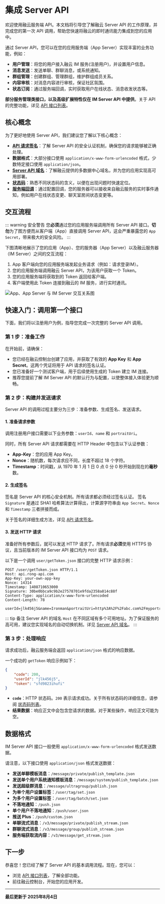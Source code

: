 # 集成 Server API

欢迎使用融云服务端 API。本文档将引导您了解融云 Server API 的工作原理，并完成您的第一次 API 调用，帮助您快速将融云的即时通讯能力集成到您的应用中。

通过 Server API，您可以在您的应用服务端（App Server）实现丰富的业务功能，例如：

* **用户管理**：将您的用户接入融云 IM 服务(注册用户)，并设置用户信息。
* **消息发送**：发送单聊、群聊消息，或系统通知。
* **群组管理**：创建群组、管理群组，维护群组成员关系。
* **内容审核**：对消息内容进行审核，保证社区氛围。
* **状态订阅**：通过服务端回调，实时获取用户在线状态、消息收发状态等。

**部分服务管理类接口，以及高级扩展特性仅在 IM Server API 中提供**。关于 API 的完整功能，详见 [API 接口列表](/api/im/api-list)。

## 核心概念

为了更好地使用 Server API，我们建议您了解以下核心概念：

* **[API 请求签名](/api/im/signature)**：了解 Server API 的安全认证机制，确保您的请求能够被正确处理。
* **数据格式**：大部分接口使用 `application/x-www-form-urlencoded` 格式，少数特定接口使用 `application/json`。
* **[Server API 域名](/api/im/domains)**：了解融云提供的多数据中心域名，并为您的应用实现高可用部署。
* **[状态码](/api/im/status-codes)**：熟悉不同状态码的含义，以便在出现问题时快速定位。
* **[服务端回调](/api/im/callback)**：通过配置回调，您的服务器可以接收来自融云服务的实时事件通知，例如用户在线状态变更、聊天室房间状态变更等。

## 交互流程

::: warning 安全警告
您**必须**通过您的应用服务端调用所有 Server API 接口。**切勿**为了图方便而从客户端（App）直接调用 Server API，这会严重暴露您的 `App Secret`，带来极大的安全风险。
:::

下图清晰地展示了您的应用（App）、您的服务器（App Server）以及融云服务器（IM Server）之间的交互流程：

1. App 客户端向您的应用服务端发起业务请求（例如：请求登录IM）。
2. 您的应用服务端调用融云 Server API，为该用户获取一个 Token。
3. 您的应用服务端将获取到的 Token 返回给客户端。
4. 客户端使用此 Token 连接到融云的 IM 服务，进行实时通讯。

![App、App Server 与 IM Server 交互关系图](/images/interaction-flow.svg)

## 快速入门：调用第一个接口

下面，我们将以注册用户为例，指导您完成一次完整的 Server API 调用。

### 第 1 步：准备工作

在开始前，请确保：

* 您已经在融云控制台创建了应用，并获取了有效的 **App Key** 和 **App Secret**。这两个凭证将用于 API 请求的签名认证。
* 您已准备好一个测试客户端，用于后续使用生成的 Token 建立 IM 连接。
* 推荐您提前了解 IM Server API 的默认行为与配置，以使整体接入体验更为顺畅。

### 第 2 步：构建并发送请求

Server API 的调用过程主要分为三步：准备参数、生成签名、发送请求。

#### 1. 准备请求参数

调用注册用户接口需要以下业务参数：`userId`、`name` 和 `portraitUri`。

同时，所有 Server API 请求都需要在 HTTP Header 中包含以下认证参数：

* **App-Key**：您的应用 App Key。
* **Nonce**：随机数，每次请求应不同，长度不超过 18 个字符。
* **Timestamp**：时间戳，从 1970 年 1 月 1 日 0 点 0 分 0 秒开始到现在的**毫秒**数。

#### 2. 生成签名

签名是 Server API 的核心安全机制。所有请求都必须经过签名认证。 签名 `Signature` 是通过 SHA1 哈希算法计算得出，计算源字符串由 `App Secret`、`Nonce` 和 `Timestamp` 三者拼接而成。

关于签名的详细生成方法，详见 [API 请求签名](/api/im/signature)。

#### 3. 发送 HTTP 请求

准备好所有参数后，就可以发送 HTTP 请求了。所有请求**必须**使用 HTTPS 协议，且当前版本的 IM Server API 接口均为 `POST` 请求。

以下是一个调用 `user/getToken.json` 接口的完整 HTTP 请求示例：

```http
POST /user/getToken.json HTTP/1.1
Host: api.rong-api.com
App-Key: your-own-app-key
Nonce: 14314
Timestamp: 1408710653000
Signature: 30be0bbca9c9b2e27578701e9fda2358a814c88f
Content-Type: application/x-www-form-urlencoded
Content-Length: 78

userId=jlk456j5&name=Ironman&portraitUri=http%3A%2F%2Fabc.com%2Fmyportrait.jpg
```

::: tip 备注
Server API 的域名 `Host` 在不同区域有多个可用地址。为了保证服务的高可用，建议您实现域名的自动切换机制。详见 [Server API 域名](/api/im/domains)。
:::

### 第 3 步：处理响应

请求成功后，融云服务端会返回 `application/json` 格式的响应数据。

一个成功的 `getToken` 响应示例如下：

```json
{
    "code": 200,
    "userId": "jlk456j5",
    "token": "sfd9823ihufi"
}
```

* **`code`**：HTTP 状态码。`200` 表示请求成功。关于所有状态码的详细信息，请参阅 [状态码列表](/api/im/status-codes)。
* **结果数据**：响应正文中会包含您请求的数据。对于某些操作，响应正文可能为空。

## 数据格式

IM Server API 接口一般使用 `application/x-www-form-urlencoded` 格式发送数据。

请注意，以下接口使用 `application/json` 格式发送数据：

* **发送单聊模板消息**：`/message/private/publish_template.json`
* **发送单个用户系统通知模板消息**：`/message/system/publish_template.json`
* **发送超级群消息**：`/message/ultragroup/publish.json`
* **为单个用户设置标签**：`/user/tag/set.json`
* **为多个用户设置标签**：`/user/tag/batch/set.json`
* **不落地通知**：`/push.json`
* **单个用户不落地通知**：`/push/user.json`
* **推送 Plus**：`/push/custom.json`
* **单聊流式消息**：`/v3/message/private/publish_stream.json`
* **群聊流式消息**：`/v3/message/group/publish_stream.json`
* **服务端获取流内容**：`/v3/message/get_stream.json`

## 下一步

恭喜您！您已经了解了 Server API 的基本调用流程。现在，您可以：

* 浏览 [API 接口列表](/api/im/api-list)，了解全部功能。
* 前往融云控制台，开始您的应用开发。

---

**最后更新于 2025年8月4日** 